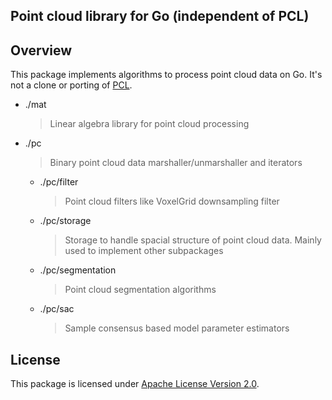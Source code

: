 ## Point cloud library for Go (independent of PCL)

## Overview

This package implements algorithms to process point cloud data on Go.
It's not a clone or porting of [PCL](https://pointclouds.org/).

- ./mat
    > Linear algebra library for point cloud processing
- ./pc
    > Binary point cloud data marshaller/unmarshaller and iterators
  - ./pc/filter
      > Point cloud filters like VoxelGrid downsampling filter
  - ./pc/storage
      > Storage to handle spacial structure of point cloud data. Mainly used to implement other subpackages
  - ./pc/segmentation
      > Point cloud segmentation algorithms
  - ./pc/sac
      > Sample consensus based model parameter estimators

## License

This package is licensed under [Apache License Version 2.0](./LICENSE).
